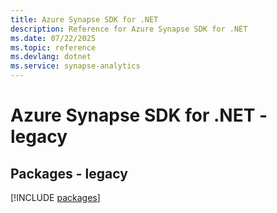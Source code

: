 ```yaml
---
title: Azure Synapse SDK for .NET
description: Reference for Azure Synapse SDK for .NET
ms.date: 07/22/2025
ms.topic: reference
ms.devlang: dotnet
ms.service: synapse-analytics
---
```

# Azure Synapse SDK for .NET - legacy
## Packages - legacy
[!INCLUDE [packages](synapse-index.md)]